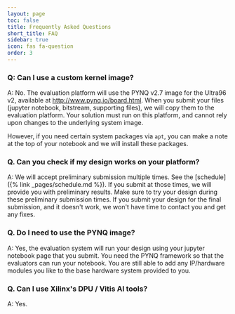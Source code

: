 ```yaml
---
layout: page
toc: false
title: Frequently Asked Questions
short_title: FAQ
sidebar: true
icon: fas fa-question
order: 3
---
```


### Q: Can I use a custom kernel image?
A: No. The evaluation platform will use the PYNQ v2.7 image for the Ultra96 v2, available at <http://www.pynq.io/board.html>. When you submit your files (jupyter notebook, bitstream, supporting files), we will copy them to the evaluation platform. Your solution must run on this platform, and cannot rely upon changes to the underlying system image.

However, if you need certain system packages via `apt`, you can make a note at the top of your notebook and we will install these packages.


### Q. Can you check if my design works on your platform?
A: We will accept preliminary submission multiple times.  See the [schedule]({% link _pages/schedule.md %}). If you submit at those times, we will provide you with preliminary results. Make sure to try your design during these preliminary submission times. If you submit your design for the final submission, and it doesn't work, we won't have time to contact you and get any fixes.

### Q. Do I need to use the PYNQ image?
A: Yes, the evaluation system will run your design using your jupyter notebook page that you submit. You need the PYNQ framework so that the evaluators can run your notebook. You are still able to add any IP/hardware modules you like to the base hardware system provided to you.

### Q. Can I use Xilinx's DPU / Vitis AI tools?
A: Yes. 